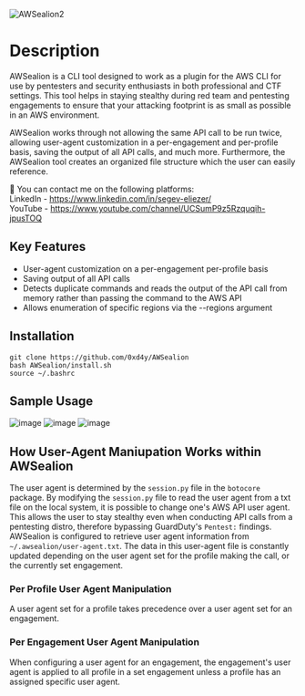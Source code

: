 
![AWSealion2](https://user-images.githubusercontent.com/77868212/190284733-3f15ab19-e273-4fc4-979b-3a8400527d26.png)




# Description
AWSealion is a CLI tool designed to work as a plugin for the AWS CLI for use by pentesters and security enthusiasts in both professional and CTF settings. This tool helps in staying stealthy during red team and pentesting engagements to ensure that your attacking footprint is as small as possible in an AWS environment. 

AWSealion works through not allowing the same API call to be run twice, allowing user-agent customization in a per-engagement and per-profile basis, saving the output of all API calls, and much more. Furthermore, the AWSealion tool creates an organized file structure which the user can easily reference.

:link: You can contact me on the following platforms:<br>
LinkedIn - https://www.linkedin.com/in/segev-eliezer/<br>
YouTube - https://www.youtube.com/channel/UCSumP9z5Rzquqih-jpusTOQ

## Key Features
- User-agent customization on a per-engagement per-profile basis
- Saving output of all API calls 
- Detects duplicate commands and reads the output of the API call from memory rather than passing the command to the AWS API
- Allows enumeration of specific regions via the --regions argument



## Installation
```
git clone https://github.com/0xd4y/AWSealion
bash AWSealion/install.sh
source ~/.bashrc
```

## Sample Usage
![image](https://user-images.githubusercontent.com/77868212/190279321-d13e7a94-78e8-4335-8510-0e5d835b8ed9.png)
![image](https://user-images.githubusercontent.com/77868212/190280947-0ac376ee-d8f8-4dd5-926d-365bf2b1af8b.png)
![image](https://user-images.githubusercontent.com/77868212/190281101-e00fbf93-d431-4f24-a4ee-ae4bce51e750.png)


## How User-Agent Maniupation Works within AWSealion
The user agent is determined by the `session.py` file in the `botocore` package. By modifying the `session.py` file to read the user agent from a txt file on the local system, it is possible to change one's AWS API user agent. This allows the user to stay stealthy even when conducting API calls from a pentesting distro, therefore bypassing GuardDuty's `Pentest:` findings. 
AWSealion is configured to retrieve user agent information from `~/.awsealion/user-agent.txt`. The data in this user-agent file is constantly updated depending on the user agent set for the profile making the call, or the currently set engagement.

### Per Profile User Agent Manipulation
A user agent set for a profile takes precedence over a user agent set for an engagement.

### Per Engagement User Agent Manipulation
When configuring a user agent for an engagement, the engagement's user agent is applied to all profile in a set engagement unless a profile has an assigned specific user agent.


